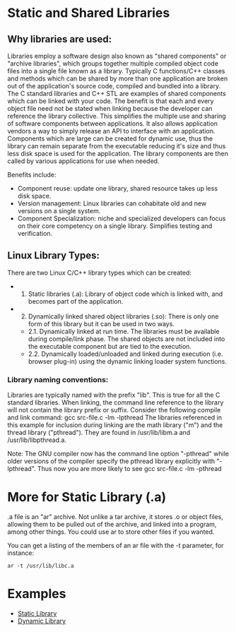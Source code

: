 # Static and Shared Libraries

## Why libraries are used:
Libraries employ a software design also known as "shared components" or "archive libraries", which groups together multiple compiled object code files into a single file known as a library. Typically C functions/C++ classes and methods which can be shared by more than one application are broken out of the application's source code, compiled and bundled into a library. The C standard libraries and C++ STL are examples of shared components which can be linked with your code. The benefit is that each and every object file need not be stated when linking because the developer can reference the library collective. This simplifies the multiple use and sharing of software components between applications. It also allows application vendors a way to simply release an API to interface with an application. Components which are large can be created for dynamic use, thus the library can remain separate from the executable reducing it's size and thus less disk space is used for the application. The library components are then called by various applications for use when needed.

Benefits include:
- Component reuse: update one library, shared resource takes up less disk space.
- Version management: Linux libraries can cohabitate old and new versions on a single system.
- Component Specialization: niche and specialized developers can focus on their core competency on a single library. Simplifies testing and verification.

## Linux Library Types:
There are two Linux C/C++ library types which can be created:

- 1. Static libraries (.a): Library of object code which is linked with, and becomes part of the application.
- 2. Dynamically linked shared object libraries (.so): There is only one form of this library but it can be used in two ways.
  - 2.1. Dynamically linked at run time. The libraries must be available during compile/link phase. The shared objects are not included into the executable component but are tied to the execution.
  - 2.2. Dynamically loaded/unloaded and linked during execution (i.e. browser plug-in) using the dynamic linking loader system functions.

### Library naming conventions:

Libraries are typically named with the prefix "lib". This is true for all the C standard libraries. When linking, the command line reference to the library will not contain the library prefix or suffix.
Consider the following compile and link command: gcc src-file.c -lm -lpthread
The libraries referenced in this example for inclusion during linking are the math library ("m") and the thread library ("pthread"). They are found in /usr/lib/libm.a and /usr/lib/libpthread.a.


Note: The GNU compiler now has the command line option "-pthread" while older versions of the compiler specify the pthread library explicitly with "-lpthread". Thus now you are more likely to see gcc src-file.c -lm -pthread

# More for Static Library (.a)

.a file is an "ar" archive. Not unlike a tar archive, it stores .o or object files, allowing them to be pulled out of the archive, and linked into a program, among other things. You could use ar to store other files if you wanted.

You can get a listing of the members of an ar file with the -t parameter, for instance:

`ar -t /usr/lib/libc.a`

# Examples
- [Static Library](./tree/master/static_library)
- [Dynamic Library](./tree/master/dynamic_library)